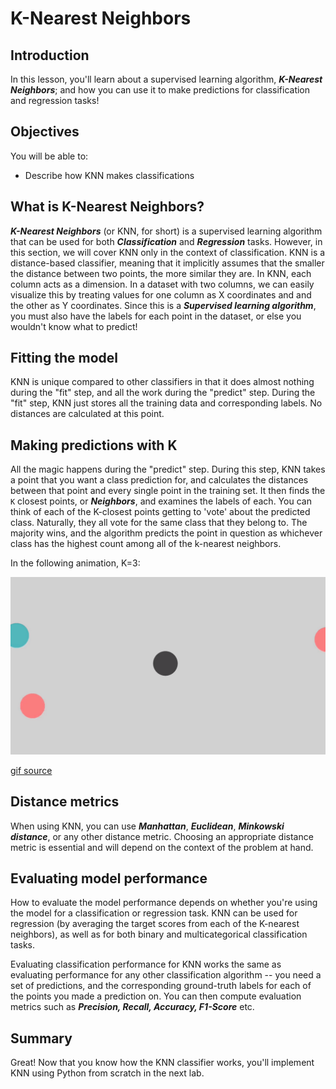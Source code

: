 
# K-Nearest Neighbors

## Introduction

In this lesson, you'll learn about a supervised learning algorithm, **_K-Nearest Neighbors_**; and how you can use it to make predictions for classification and regression tasks!

## Objectives

You will be able to:

* Describe how KNN makes classifications


## What is K-Nearest Neighbors?

**_K-Nearest Neighbors_** (or KNN, for short) is a supervised learning algorithm that can be used for both **_Classification_** and **_Regression_** tasks. However, in this section, we will cover KNN only in the context of classification. KNN is a distance-based classifier, meaning that it implicitly assumes that the smaller the distance between two points, the more similar they are. In KNN, each column acts as a dimension. In a dataset with two columns, we can easily visualize this by treating values for one column as X coordinates and and the other as Y coordinates. Since this is a **_Supervised learning algorithm_**, you must also have the labels for each point in the dataset, or else you wouldn't know what to predict!

## Fitting the model

KNN is unique compared to other classifiers in that it does almost nothing during the "fit" step, and all the work during the "predict" step. During the "fit" step, KNN just stores all the training data and corresponding labels. No distances are calculated at this point. 

## Making predictions with K

All the magic happens during the "predict" step. During this step, KNN takes a point that you want a class prediction for, and calculates the distances between that point and every single point in the training set. It then finds the `K` closest points, or **_Neighbors_**, and examines the labels of each. You can think of each of the K-closest points getting to 'vote' about the predicted class. Naturally, they all vote for the same class that they belong to. The majority wins, and the algorithm predicts the point in question as whichever class has the highest count among all of the k-nearest neighbors.

In the following animation, K=3: 

<img src='images/knn.gif'>

[gif source](https://gfycat.com/wildsorrowfulchevrotain)

## Distance metrics

When using KNN, you can use **_Manhattan_**, **_Euclidean_**, **_Minkowski distance_**, or any other distance metric. Choosing an appropriate distance metric is essential and will depend on the context of the problem at hand.

## Evaluating model performance

How to evaluate the model performance depends on whether you're using the model for a classification or regression task. KNN can be used for regression (by averaging the target scores from each of the K-nearest neighbors), as well as for both binary and multicategorical classification tasks. 

Evaluating classification performance for KNN works the same as evaluating performance for any other classification algorithm -- you need a set of predictions, and the corresponding ground-truth labels for each of the points you made a prediction on. You can then compute evaluation metrics such as **_Precision, Recall, Accuracy, F1-Score_** etc. 

## Summary
Great! Now that you know how the KNN classifier works, you'll implement KNN using Python from scratch in the next lab.
